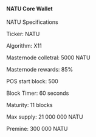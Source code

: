 #### NATU Core Wallet
 
NATU Specifications


Ticker: NATU

Algorithm: X11

Masternode colletral: 5000 NATU

Masternode rewards: 85%

POS start block: 500

Block Timer: 60 seconds

Maturity: 11 blocks

Max supply: 21 000 000 NATU

Premine: 300 000 NATU

